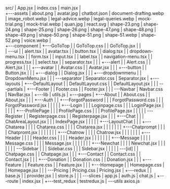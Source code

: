 src/
|   App.jsx
|   index.css
|   main.jsx
|   
+---assets
|       about.png
|       avatar.jpg
|       chatbot.json
|       document-drafting.webp
|       image_robot.webp
|       legal-advice.webp
|       legal-queries.webp
|       mock-trial.png
|       mock-trial.webp
|       quan.jpg
|       react.svg
|       shape-23.png
|       shape-24.png
|       shape-25.png
|       shape-26.png
|       shape-47.png
|       shape-48.png
|       shape-49.png
|       shape-50.png
|       shape-51.png
|       shape-51.webp
|       shape-52.png
|       voice.webp
|       
+---component
|   +---GoToTop
|   |       GoToTop.css
|   |       GoToTop.jsx
|   |       
|   \---ui
|       |   alert.tsx
|       |   avatar.tsx
|       |   button.tsx
|       |   dialog.tsx
|       |   dropdown-menu.tsx
|       |   form.tsx
|       |   input.tsx
|       |   label.tsx
|       |   navigation-menu.tsx
|       |   progress.tsx
|       |   select.tsx
|       |   separator.tsx
|       |
|       +---alert
|       |       Alert.css
|       |       Alert.jsx
|       |
|       +---avatar
|       |       Avatar.css
|       |       Avatar.jsx
|       |
|       +---button
|       |       Button.jsx
|       |
|       +---dialog
|       |       Dialog.jsx
|       |
|       +---dropdownmenu
|       |       DropdownMenu.jsx
|       |
|       \---separator
|               Separator.css
|               Separator.jsx
|
+---layouts
|   +---DefaultLayout
|   |       DefaultLayout.css
|   |       DefaultLayout.jsx
|   |
|   \---partials
|       +---Footer
|       |       Footer.css
|       |       Footer.jsx
|       |
|       \---Navbar
|               Navbar.css
|               NavBar.jsx
|
+---lib
|       utils.js
|
+---pages
|   +---About
|   |       About.css
|   |       About.jsx
|   |
|   +---Auth
|   |   +---ForgotPassword
|   |   |       ForgotPassword.css
|   |   |       ForgotPassword.jsx
|   |   |
|   |   +---Login
|   |   |       Loginpage.css
|   |   |       LoginPage.jsx
|   |   |
|   |   +---ProfilePage
|   |   |       ProfilePage.css
|   |   |       ProfilePage.jsx
|   |   |
|   |   \---Register
|   |           Registerpage.css
|   |           Registerpage.jsx
|   |
|   +---Chat
|   |   |   ChatAreaLayout.jsx
|   |   |   IndexPage.jsx
|   |   |
|   |   +---LayoutChat
|   |   |   +---Chatarea
|   |   |   |       Chatarea.css
|   |   |   |       Chatarea.jsx
|   |   |   |
|   |   |   +---Chatprompt
|   |   |   |       Chatpromt.jsx
|   |   |   |
|   |   |   +---Chatrow
|   |   |   |       Chatrow.jsx
|   |   |   |
|   |   |   +---Header
|   |   |   |       Header.css
|   |   |   |       Header.jsx
|   |   |   |
|   |   |   +---Message
|   |   |   |       Message.css
|   |   |   |       Message.jsx
|   |   |   |
|   |   |   +---Newchat
|   |   |   |       Newchat.jsx
|   |   |   |
|   |   |   \---Sidebar
|   |   |           Sidebar.css
|   |   |           Sidebar.jsx
|   |   |
|   |   \---[id]
|   |           Chatpage.css
|   |           Chatpage.jsx
|   |
|   +---Contact
|   |       Contact.css
|   |       Contact.jsx
|   |
|   +---Donation
|   |       Donation.css
|   |       Donation.jsx
|   |
|   +---Feature
|   |       Feature.css
|   |       Feature.jsx
|   |
|   +---Homepage
|   |       Homepage.css
|   |       Homepage.jsx
|   |
|   \---Pricing
|           Pricing.css
|           Pricing.jsx
|
+---redux
|   |   base.js
|   |   provider.jsx
|   |   store.js
|   |
|   \---slices
|           app.js
|           auth.js
|           chat.js
|
+---route
|       index.jsx
|
+---test_redux
|       testredux.js
|
\---utils
        axios.js